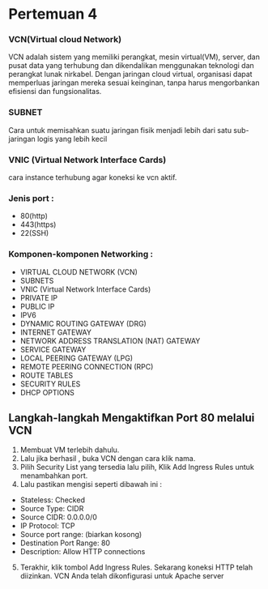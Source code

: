 # Pertemuan 4

### VCN(Virtual cloud Network)
VCN adalah sistem yang memiliki perangkat, mesin virtual(VM), server, dan pusat data yang terhubung dan dikendalikan menggunakan teknologi dan perangkat lunak nirkabel. Dengan jaringan cloud virtual, organisasi dapat memperluas jaringan mereka sesuai keinginan, tanpa harus mengorbankan efisiensi dan fungsionalitas.

### SUBNET
Cara untuk memisahkan suatu jaringan fisik menjadi lebih dari satu sub-jaringan logis yang lebih kecil

### VNIC (Virtual Network Interface Cards)
cara instance terhubung agar koneksi ke vcn aktif.

### Jenis port : 
* 80(http) 
* 443(https) 
* 22(SSH)

### Komponen-komponen Networking :
* VIRTUAL CLOUD NETWORK (VCN)
* SUBNETS
* VNIC (Virtual Network Interface Cards)
* PRIVATE IP
* PUBLIC IP
* IPV6
* DYNAMIC ROUTING GATEWAY (DRG)
* INTERNET GATEWAY
* NETWORK ADDRESS TRANSLATION (NAT) GATEWAY
* SERVICE GATEWAY
* LOCAL PEERING GATEWAY (LPG)
* REMOTE PEERING CONNECTION (RPC)
* ROUTE TABLES
* SECURITY RULES
* DHCP OPTIONS

## Langkah-langkah Mengaktifkan Port 80 melalui VCN
1. Membuat VM terlebih dahulu.
2. Lalu jika berhasil , buka VCN dengan cara klik nama.
3. Pilih Security List yang tersedia lalu pilih, Klik Add Ingress Rules untuk menambahkan port.
4. Lalu pastikan mengisi seperti dibawah ini :
* Stateless: Checked
* Source Type: CIDR
* Source CIDR: 0.0.0.0/0
* IP Protocol: TCP
* Source port range: (biarkan kosong)
* Destination Port Range: 80
* Description: Allow HTTP connections
5. Terakhir, klik tombol Add Ingress Rules. Sekarang koneksi HTTP telah diizinkan. VCN Anda telah dikonfigurasi untuk Apache server 




